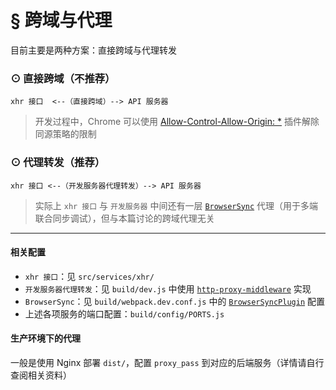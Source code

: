 # § 跨域与代理

目前主要是两种方案：直接跨域与代理转发

### ⊙ 直接跨域（不推荐）
```
xhr 接口  <--（直接跨域）--> API 服务器
```

> 开发过程中，Chrome 可以使用 [Allow-Control-Allow-Origin: *](https://chrome.google.com/webstore/detail/allow-control-allow-origi/nlfbmbojpeacfghkpbjhddihlkkiljbi) 插件解除同源策略的限制

### ⊙ 代理转发（推荐）
```
xhr 接口 <--（开发服务器代理转发）--> API 服务器
```

> 实际上 `xhr 接口` 与 `开发服务器` 中间还有一层 [`BrowserSync`](https://browsersync.io/) 代理（用于多端联合同步调试），但与本篇讨论的跨域代理无关

***

#### 相关配置
* `xhr 接口`：见 `src/services/xhr/`  
* `开发服务器代理转发`：见 `build/dev.js` 中使用 [`http-proxy-middleware`](https://github.com/chimurai/http-proxy-middleware) 实现
* `BrowserSync`：见 `build/webpack.dev.conf.js` 中的 [`BrowserSyncPlugin`](https://github.com/Va1/browser-sync-webpack-plugin) 配置
* 上述各项服务的端口配置：`build/config/PORTS.js`

#### 生产环境下的代理
一般是使用 Nginx 部署 `dist/`，配置 `proxy_pass` 到对应的后端服务（详情请自行查阅相关资料）
